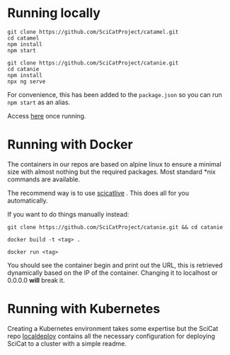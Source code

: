# Running locally


```
git clone https://github.com/SciCatProject/catamel.git 
cd catamel
npm install
npm start
```

```
git clone https://github.com/SciCatProject/catanie.git 
cd catanie
npm install
npx ng serve
```

For convenience, this has been added to the `package.json` so you can run `npm start` as an alias.

Access [here](http://localhost:4200) once running.

# Running with Docker

The containers in our repos are based on alpine linux to ensure a minimal size with almost nothing but the required packages. Most standard \*nix commands are available.

The recommend way is to use [scicatlive](https://github.com/SciCatProject/scicatlive#readme) . This does all for you automatically.

If you want to do things manually instead:

`git clone https://github.com/SciCatProject/catanie.git && cd catanie`

`docker build -t <tag> .`

`docker run <tag>`

You should see the container begin and print out the URL, this is retrieved dynamically based on the IP of the container. Changing it to localhost or 0.0.0.0 **will** break it.

# Running with Kubernetes

Creating a Kubernetes environment takes some expertise but the SciCat repo [localdeploy](https://github.com/SciCatProject/localdeploy) contains all the necessary configuration for deploying SciCat to a cluster with a simple readme.
